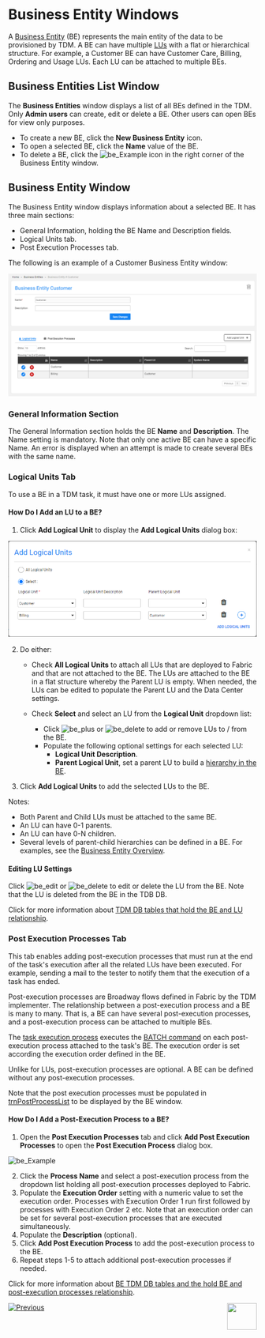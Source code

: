 # Business Entity Windows 

A [Business Entity](/articles/TDM/tdm_overview/03_business_entity_overview.md) (BE) represents the main entity of the data to be provisioned by TDM. A BE can have multiple [LUs](/articles/03_logical_units/01_LU_overview.md) with a flat or  hierarchical structure. For example, a Customer BE can have Customer Care, Billing, Ordering and Usage LUs. Each LU can be attached to multiple BEs.

## Business Entities List Window  

The **Business Entities** window displays a list of all BEs defined in the TDM.  Only **Admin users** can create, edit or delete a BE. Other users can open BEs for view only purposes.

-   To create a new BE, click the **New Business Entity** icon. 
-   To open a selected BE, click the **Name** value of the BE.
-   To delete a BE, click the ![be_Example](images/delete_icon.png) icon in the right corner of the Business Entity window.

## Business Entity Window    

The Business Entity window displays information about a selected BE. It has three main sections:

- General Information, holding the BE Name and Description fields.
- Logical Units tab.
- Post Execution Processes tab.

The following is an example of a Customer Business Entity window:

![be_Example](images/tdm_gui_customer_be.png)



### General Information Section 

The General Information section holds the BE **Name** and **Description**. The Name setting is mandatory. Note that only one active BE can have a specific Name. An error is displayed when an attempt is made to create several BEs with the same name.

### Logical Units Tab 

To use a BE in a TDM task, it must have one or more LUs assigned.

#### How Do I Add an LU to a BE? 

1. Click **Add Logical Unit** to display the **Add Logical Units** dialog box:

![be_Example](images/BE_add_lu_window.png)

2. Do either: 

   - Check **All Logical Units** to attach all LUs that are deployed to Fabric and that are not attached to the BE. The LUs are attached to the BE in a flat structure whereby the Parent LU is empty. When needed, the LUs can be edited to populate the Parent LU and the Data Center settings.

   - Check **Select** and select an LU from the **Logical Unit** dropdown list:

     - Click ![be_plus](images/plus_icon.png) or ![be_delete](images/delete_icon.png) to add or remove LUs to / from the BE. 
     - Populate the following optional settings for each selected LU:
       - **Logical Unit Description**.
       - **Parent Logical Unit**, set a parent LU to build a [hierarchy in the BE](/articles/TDM/tdm_overview/03_business_entity_overview.md). 
       
 3. Click **Add Logical Units** to add the selected LUs to the BE.

Notes:
 - Both Parent and Child LUs must be attached to the same BE.
 -  An LU can have 0-1 parents.
 -  An LU can have 0-N children.
  - Several levels of parent-child hierarchies can be defined in a BE. For examples, see the [Business Entity Overview](/articles/TDM/tdm_overview/03_business_entity_overview.md).

#### Editing LU Settings

Click ![be_edit](images/be_edit_icon.png) or ![be_delete](images/be_delete_icon.png) to edit or delete the LU from the BE. Note that the LU is deleted from the BE in the TDB DB. 

Click for more information about [TDM DB tables that hold the BE and LU relationship](06_be_product_tdmdb_tables.md).



### Post Execution Processes Tab

This tab enables adding post-execution processes that must run at the end of the task's execution after all the related LUs have been executed. For example, sending a mail to the tester to notify them that the execution of a task has ended. 

Post-execution processes are Broadway flows defined in Fabric by the TDM implementer. The relationship between a post-execution process and a BE is many to many. That is, a BE can have several post-execution processes, and a post-execution process can be attached to multiple BEs. 

The [task execution process](/articles/TDM/tdm_architecture/03_task_execution_processes.md) executes the [BATCH command](/articles/20_jobs_and_batch_services/15_batch_broadway_commands.md) on each post-execution process attached to the task's BE. The execution order is set according the execution order defined in the BE.

Unlike for LUs, post-execution processes are optional. A BE can be defined without any post-execution processes.

Note that the post execution processes must be populated in [trnPostProcessList](/articles/TDM/tdm_implementation/04_fabric_tdm_library.md#trnpostprocesslist) to be displayed by the BE window.

#### How Do I Add a Post-Execution Process to a BE? 

1. Open the **Post Execution Processes** tab and click **Add Post Execution Processes** to open the **Post Execution Process** dialog box.  

![be_Example](images/be_post_execution_processes_window.png)

2. Click the **Process Name** and select a post-execution process from the dropdown list holding all post-execution processes deployed to Fabric.
3. Populate the **Execution Order** setting with a numeric value to set the execution order. Processes with Execution Order 1 run first followed by processes with Execution Order 2 etc. Note that an execution order can be set for several post-execution processes that are executed simultaneously.
4. Populate the **Description** (optional).
5. Click **Add Post Execution Process** to add the post-execution process to the BE.
6. Repeat steps 1-5 to attach additional post-execution processes if needed.

  

Click for more information about [BE TDM DB tables and the hold BE and post-execution processes relationship](06_be_product_tdmdb_tables.md).

 

  [![Previous](/articles/images/Previous.png)](03_tdm_gui_data_centers_window.md)[<img align="right" width="60" height="54" src="/articles/images/Next.png">](05_tdm_gui_product_window.md)

